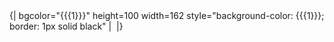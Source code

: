 <div class="floatright">
{| bgcolor="{{{1}}}" height=100 width=162 style="background-color: {{{1}}}; border: 1px solid black"
|&nbsp;
|}
</div>